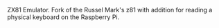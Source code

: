 ZX81 Emulator. Fork of the Russel Mark's z81 with addition for 
reading a physical keyboard on the Raspberry Pi.
